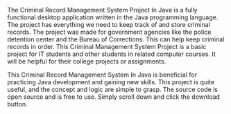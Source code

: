 The Criminal Record Management System Project In Java is a fully functional desktop application written in the Java programming language. The project has everything we need to keep track of and store criminal records. The project was made for government agencies like the police detention center and the Bureau of Corrections. This can help keep criminal records in order. This Criminal Management System Project is a basic project for IT students and other students in related computer courses. It will be helpful for their college projects or assignments.

This Criminal Record Management System In Java is beneficial for practicing Java development and gaining new skills. This project is quite useful, and the concept and logic are simple to grasp. The source code is open source and is free to use. Simply scroll down and click the download button.


